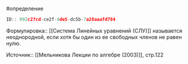 #определение

```javascript
ID:: 092c27cd-ce2f-4de5-dc5b-7a28aaafd784
```

Формулировка:: [[Система Линейных уравнений (СЛУ)]] называется неоднородной, если хотя бы один из ее свободных членов не равен нулю.


Источник:: [[Мельникова Лекции по алгебре (2003)]], стр.122